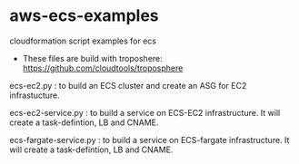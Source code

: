 # aws-ecs-examples
cloudformation script examples for ecs

- These files are build with troposhere: https://github.com/cloudtools/troposphere

ecs-ec2.py : to build an ECS cluster and create an ASG for EC2 infrastucture.

ecs-ec2-service.py : to build a service on ECS-EC2 infrastructure. It will create a task-defintion, LB and CNAME.

ecs-fargate-service.py : to build a service on ECS-fargate infrastructure. It will create a task-defintion, LB and CNAME.
